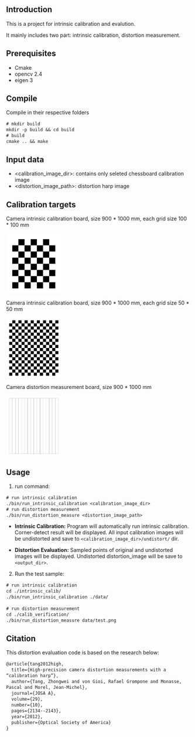 ## Introduction

This is a project for intrinsic calibration and evalution.

It mainly includes two part: intrinsic calibration, distortion measurement. 

## Prerequisites

- Cmake
- opencv 2.4
- eigen 3

## Compile
Compile in their respective folders

```shell
# mkdir build
mkdir -p build && cd build
# build
cmake .. && make
```

## Input data
- <calibration_image_dir>: contains only seleted chessboard calibration image
- <distortion_image_path>: distortion harp image

## Calibration targets

Camera intrinsic calibration board, size 900 * 1000 mm, each grid size 100 * 100 mm

<img src="./images/board2.jpg" width="30%" height="30%" alt="checkerboard" div align=center /><br>

Camera intrinsic calibration board, size 900 * 1000 mm, each grid size 50 * 50 mm

<img src="./images/board1.jpg" width="30%" height="30%" alt="checkerboard" div align=center /><br>

Camera distortion measurement board, size 900 * 1000 mm

<img src="./images/board3.jpg" width="30%" height="30%" alt="distortion" div align=center /><br>
 
## Usage
1. run command:
  ```shell
  # run intrinsic calibration
  ./bin/run_intrinsic_calibration <calibration_image_dir>
  # run distortion measurement
  ./bin/run_distortion_measure <distortion_image_path>
  ```

  - **Intrinsic Calibration:** Program will automatically run intrinsic calibration. Corner-detect result will be displayed. All input calibration images will be undistorted and save to `<calibration_image_dir>/undistort/` dir.

  - **Distortion Evaluation:** Sampled points of original and undistorted images will be displayed. Undistorted distortion_image will be save to `<output_dir>`.

2. Run the test sample:
  ```shell
  # run intrinsic calibration
  cd ./intrinsic_calib/
  ./bin/run_intrinsic_calibration ./data/
  
  # run distortion measurement
  cd ./calib_verification/
  ./bin/run_distortion_measure data/test.png
  ```
## Citation
This distortion evaluation code is based on the research below:
```
@article{tang2012high,
  title={High-precision camera distortion measurements with a “calibration harp”},
  author={Tang, Zhongwei and von Gioi, Rafael Grompone and Monasse, Pascal and Morel, Jean-Michel},
  journal={JOSA A},
  volume={29},
  number={10},
  pages={2134--2143},
  year={2012},
  publisher={Optical Society of America}
}
   
```